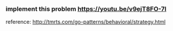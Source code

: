 ### implement this problem https://youtu.be/v9ejT8FO-7I

reference: http://tmrts.com/go-patterns/behavioral/strategy.html

